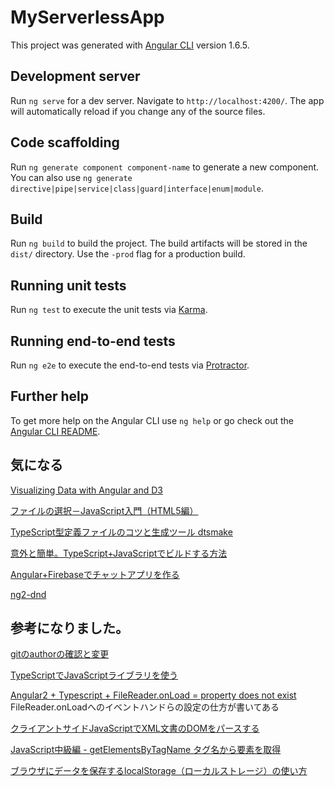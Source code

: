 # MyServerlessApp

This project was generated with [Angular CLI](https://github.com/angular/angular-cli) version 1.6.5.

## Development server

Run `ng serve` for a dev server. Navigate to `http://localhost:4200/`. The app will automatically reload if you change any of the source files.

## Code scaffolding

Run `ng generate component component-name` to generate a new component. You can also use `ng generate directive|pipe|service|class|guard|interface|enum|module`.

## Build

Run `ng build` to build the project. The build artifacts will be stored in the `dist/` directory. Use the `-prod` flag for a production build.

## Running unit tests

Run `ng test` to execute the unit tests via [Karma](https://karma-runner.github.io).

## Running end-to-end tests

Run `ng e2e` to execute the end-to-end tests via [Protractor](http://www.protractortest.org/).

## Further help

To get more help on the Angular CLI use `ng help` or go check out the [Angular CLI README](https://github.com/angular/angular-cli/blob/master/README.md).

## 気になる

[Visualizing Data with Angular and D3](https://medium.com/netscape/visualizing-data-with-angular-and-d3-209dde784aeb)

[ファイルの選択－JavaScript入門（HTML5編）](http://www.pori2.net/html5/File/010.html)

[TypeScript型定義ファイルのコツと生成ツール dtsmake](https://qiita.com/ConquestArrow/items/450f961c3d54bc932cf3)

[意外と簡単。TypeScript+JavaScriptでビルドする方法](https://clickan.click/ts-js-build/)

[Angular+Firebaseでチャットアプリを作る](https://qiita.com/Yamamoto0525/items/a76ea4b3924eeb82b0f9)

[ng2-dnd](https://www.npmjs.com/package/ng2-dnd)


## 参考になりました。

[gitのauthorの確認と変更](https://hacknote.jp/archives/15745/)

[TypeScriptでJavaScriptライブラリを使う](http://3jigen.net/2017/03/post-368/)

[Angular2 + Typescript + FileReader.onLoad = property does not exist](https://stackoverflow.com/questions/41737620/angular2-typescript-filereader-onload-property-does-not-exist)
  FileReader.onLoadへのイベントハンドらの設定の仕方が書いてある

[クライアントサイドJavaScriptでXML文書のDOMをパースする](https://qiita.com/tom_konda/items/5e9824b38842615c9df1)

[JavaScript中級編 - getElementsByTagName タグ名から要素を取得](http://wp-p.info/tpl_rep.php?cat=js-intermediate&fl=r3)

[ブラウザにデータを保存するlocalStorage（ローカルストレージ）の使い方](https://www.granfairs.com/blog/staff/local-storage-01)